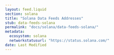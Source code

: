 ```yaml
---
layout: feed.liquid
section: solana
title: "Solana Data Feeds Addresses"
stub: data-feeds-solana
permalink: "docs/solana/data-feeds-solana/"
metadata:
  ecosystem: solana
  networkstatusurl: "https://status.solana.com/"
date: Last Modified
---
```

